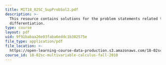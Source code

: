 ```yaml
---
title: MIT18_02SC_SupProbSol2.pdf
description: >-
  This resource contains solutions for the problem statements related to partial
  differentiation.
type: course
layout: pdf
uid: 9f91babaa26e03faba6eddc1b302575e
file_type: application/pdf
file_location: >-
  https://open-learning-course-data-production.s3.amazonaws.com/18-02sc-multivariable-calculus-fall-2010/9f91babaa26e03faba6eddc1b302575e_MIT18_02SC_SupProbSol2.pdf
course_id: 18-02sc-multivariable-calculus-fall-2010
---
```

